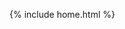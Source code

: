 {% include home.html %}

<style>
    canvas {
        margin:0;
        /* background-color: black; */
        display: flex;
        align-items: center;
        justify-content:center;
        height: 65vh;
    }
</style>
<canvas></canvas>

<script src="background1.js" type="module"></script>